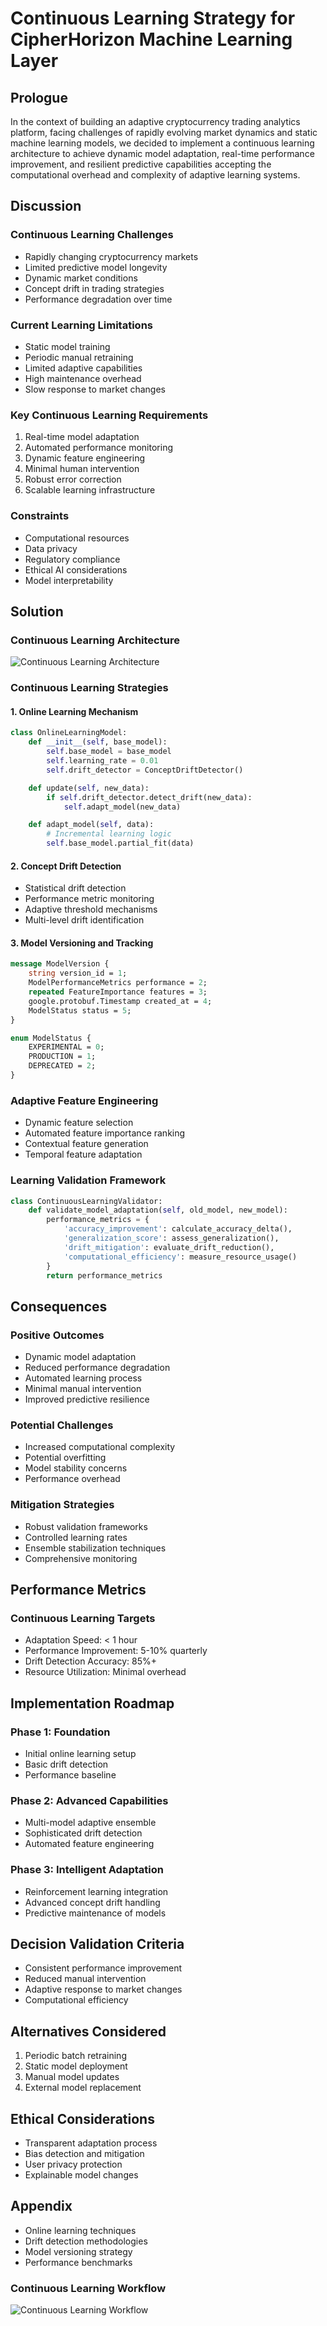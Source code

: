 # Continuous Learning Strategy for CipherHorizon Machine Learning Layer

## Prologue

In the context of building an adaptive cryptocurrency trading analytics platform, facing challenges of rapidly evolving market dynamics and static machine learning models, we decided to implement a continuous learning architecture to achieve dynamic model adaptation, real-time performance improvement, and resilient predictive capabilities accepting the computational overhead and complexity of adaptive learning systems.

## Discussion

### Continuous Learning Challenges

- Rapidly changing cryptocurrency markets
- Limited predictive model longevity
- Dynamic market conditions
- Concept drift in trading strategies
- Performance degradation over time

### Current Learning Limitations

- Static model training
- Periodic manual retraining
- Limited adaptive capabilities
- High maintenance overhead
- Slow response to market changes

### Key Continuous Learning Requirements

1. Real-time model adaptation
2. Automated performance monitoring
3. Dynamic feature engineering
4. Minimal human intervention
5. Robust error correction
6. Scalable learning infrastructure

### Constraints

- Computational resources
- Data privacy
- Regulatory compliance
- Ethical AI considerations
- Model interpretability

## Solution

### Continuous Learning Architecture

![Continuous Learning Architecture](../assets/adr008-continuous-learning-architecture.png)

### Continuous Learning Strategies

#### 1. Online Learning Mechanism

```python
class OnlineLearningModel:
    def __init__(self, base_model):
        self.base_model = base_model
        self.learning_rate = 0.01
        self.drift_detector = ConceptDriftDetector()

    def update(self, new_data):
        if self.drift_detector.detect_drift(new_data):
            self.adapt_model(new_data)

    def adapt_model(self, data):
        # Incremental learning logic
        self.base_model.partial_fit(data)
```

#### 2. Concept Drift Detection

- Statistical drift detection
- Performance metric monitoring
- Adaptive threshold mechanisms
- Multi-level drift identification

#### 3. Model Versioning and Tracking

```PROTOBUF
message ModelVersion {
    string version_id = 1;
    ModelPerformanceMetrics performance = 2;
    repeated FeatureImportance features = 3;
    google.protobuf.Timestamp created_at = 4;
    ModelStatus status = 5;
}

enum ModelStatus {
    EXPERIMENTAL = 0;
    PRODUCTION = 1;
    DEPRECATED = 2;
}
```

### Adaptive Feature Engineering

- Dynamic feature selection
- Automated feature importance ranking
- Contextual feature generation
- Temporal feature adaptation

### Learning Validation Framework

```python
class ContinuousLearningValidator:
    def validate_model_adaptation(self, old_model, new_model):
        performance_metrics = {
            'accuracy_improvement': calculate_accuracy_delta(),
            'generalization_score': assess_generalization(),
            'drift_mitigation': evaluate_drift_reduction(),
            'computational_efficiency': measure_resource_usage()
        }
        return performance_metrics
```

## Consequences

### Positive Outcomes

- Dynamic model adaptation
- Reduced performance degradation
- Automated learning process
- Minimal manual intervention
- Improved predictive resilience

### Potential Challenges

- Increased computational complexity
- Potential overfitting
- Model stability concerns
- Performance overhead

### Mitigation Strategies

- Robust validation frameworks
- Controlled learning rates
- Ensemble stabilization techniques
- Comprehensive monitoring

## Performance Metrics

### Continuous Learning Targets

- Adaptation Speed: < 1 hour
- Performance Improvement: 5-10% quarterly
- Drift Detection Accuracy: 85%+
- Resource Utilization: Minimal overhead

## Implementation Roadmap

### Phase 1: Foundation

- Initial online learning setup
- Basic drift detection
- Performance baseline

### Phase 2: Advanced Capabilities

- Multi-model adaptive ensemble
- Sophisticated drift detection
- Automated feature engineering

### Phase 3: Intelligent Adaptation

- Reinforcement learning integration
- Advanced concept drift handling
- Predictive maintenance of models

## Decision Validation Criteria

- Consistent performance improvement
- Reduced manual intervention
- Adaptive response to market changes
- Computational efficiency

## Alternatives Considered

1. Periodic batch retraining
2. Static model deployment
3. Manual model updates
4. External model replacement

## Ethical Considerations

- Transparent adaptation process
- Bias detection and mitigation
- User privacy protection
- Explainable model changes

## Appendix

- Online learning techniques
- Drift detection methodologies
- Model versioning strategy
- Performance benchmarks

### Continuous Learning Workflow

![Continuous Learning Workflow](../assets/adr008-continuous-learning-workflow.png)
